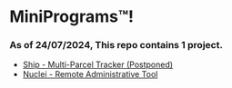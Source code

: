 # MiniPrograms™!
### As of 24/07/2024, This repo contains 1 project.
- [Ship - Multi-Parcel Tracker (Postponed) ](https://github.com/WiderG/mini-programs/blob/main/Ship)
- [Nuclei - Remote Administrative Tool](https://github.com/WiderG/mini-programs/tree/main/Nuclei)
